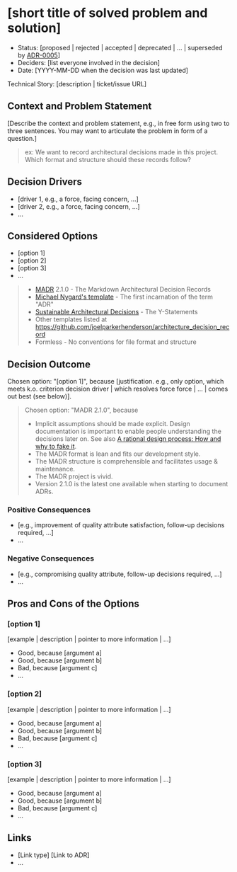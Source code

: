# [short title of solved problem and solution]

* Status: [proposed | rejected | accepted | deprecated | … | superseded by [ADR-0005](0005-example.md)] <!-- optional -->
* Deciders: [list everyone involved in the decision] <!-- optional -->
* Date: [YYYY-MM-DD when the decision was last updated] <!-- optional -->

Technical Story: [description | ticket/issue URL] <!-- optional -->

## Context and Problem Statement

[Describe the context and problem statement, e.g., in free form using two to three sentences. You may want to articulate the problem in form of a question.]
> ex: We want to record architectural decisions made in this project. Which format and structure should these records follow?

## Decision Drivers <!-- optional -->

* [driver 1, e.g., a force, facing concern, …]
* [driver 2, e.g., a force, facing concern, …]
* … <!-- numbers of drivers can vary -->

## Considered Options

* [option 1]
* [option 2]
* [option 3]
* … <!-- numbers of options can vary -->
> * [MADR](https://adr.github.io/madr/) 2.1.0 - The Markdown Architectural Decision Records
> * [Michael Nygard's template](http://thinkrelevance.com/blog/2011/11/15/documenting-architecture-decisions) - The first incarnation of the term "ADR"
> * [Sustainable Architectural Decisions](https://www.infoq.com/articles/sustainable-architectural-design-decisions) - The Y-Statements
> * Other templates listed at <https://github.com/joelparkerhenderson/architecture_decision_record>
> * Formless - No conventions for file format and structure

## Decision Outcome

Chosen option: "[option 1]", because [justification. e.g., only option, which meets k.o. criterion decision driver | which resolves force force | … | comes out best (see below)].
> Chosen option: "MADR 2.1.0", because
>
> * Implicit assumptions should be made explicit.
>  Design documentation is important to enable people understanding the decisions later on.
>  See also [A rational design process: How and why to fake it](https://doi.org/10.1109/TSE.1986.6312940).
> * The MADR format is lean and fits our development style.
> * The MADR structure is comprehensible and facilitates usage & maintenance.
> * The MADR project is vivid.
> * Version 2.1.0 is the latest one available when starting to document ADRs.

### Positive Consequences <!-- optional -->

* [e.g., improvement of quality attribute satisfaction, follow-up decisions required, …]
* …

### Negative Consequences <!-- optional -->

* [e.g., compromising quality attribute, follow-up decisions required, …]
* …

## Pros and Cons of the Options <!-- optional -->

### [option 1]

[example | description | pointer to more information | …] <!-- optional -->

* Good, because [argument a]
* Good, because [argument b]
* Bad, because [argument c]
* … <!-- numbers of pros and cons can vary -->

### [option 2]

[example | description | pointer to more information | …] <!-- optional -->

* Good, because [argument a]
* Good, because [argument b]
* Bad, because [argument c]
* … <!-- numbers of pros and cons can vary -->

### [option 3]

[example | description | pointer to more information | …] <!-- optional -->

* Good, because [argument a]
* Good, because [argument b]
* Bad, because [argument c]
* … <!-- numbers of pros and cons can vary -->

## Links <!-- optional -->

* [Link type] [Link to ADR] <!-- example: Refined by [ADR-0005](0005-example.md) -->
* … <!-- numbers of links can vary -->
